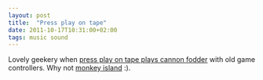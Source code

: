 ```yaml
---
layout: post
title:  "Press play on tape"
date: 2011-10-17T10:31:00+02:00
tags: music sound
---
```


Lovely geekery when <a href="http://www.youtube.com/watch?v=hLWw1OpDrpI">press play on tape plays cannon fodder</a> with old game controllers. Why not <a href="http://www.youtube.com/watch?v=mYZXNVHVfhc">monkey island</a> :).
<div style="clear: both;"></div>